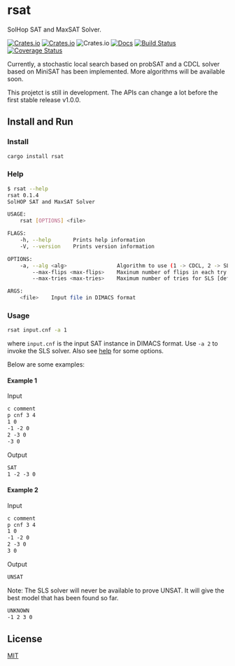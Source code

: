 # rsat

SolHop SAT and MaxSAT Solver.

[![Crates.io](https://img.shields.io/crates/v/rsat.svg)](https://crates.io/crates/rsat)
[![Crates.io](https://img.shields.io/crates/d/rsat.svg)](https://crates.io/crates/rsat)
![Crates.io](https://img.shields.io/crates/l/rsat)
[![Docs](https://docs.rs/rsat/badge.svg)](https://docs.rs/rsat)
[![Build Status](https://dev.azure.com/solhop/rsat/_apis/build/status/solhop.rsat?branchName=master)](https://dev.azure.com/solhop/rsat/_build/latest?definitionId=1&branchName=master)
[![Coverage Status](https://coveralls.io/repos/github/solhop/rsat/badge.svg?branch=master)](https://coveralls.io/github/solhop/rsat?branch=master)

Currently, a stochastic local search based on probSAT and a CDCL solver based on MiniSAT has been implemented.
More algorithms will be available soon.

This projetct is still in development.
The APIs can change a lot before the first stable release v1.0.0.

## Install and Run

### Install

```sh
cargo install rsat
```

### Help

```sh
$ rsat --help
rsat 0.1.4
SolHOP SAT and MaxSAT Solver

USAGE:
    rsat [OPTIONS] <file>

FLAGS:
    -h, --help       Prints help information
    -V, --version    Prints version information

OPTIONS:
    -a, --alg <alg>                Algorithm to use (1 -> CDCL, 2 -> SLS) [default: 1]
        --max-flips <max-flips>    Maxinum number of flips in each try of SLS [default: 1000]
        --max-tries <max-tries>    Maximum number of tries for SLS [default: 100]

ARGS:
    <file>    Input file in DIMACS format
```

### Usage

```sh
rsat input.cnf -a 1
```

where `input.cnf` is the input SAT instance in DIMACS format.
Use `-a 2` to invoke the SLS solver.
Also see [help](#Help) for some options.

Below are some examples:

#### Example 1

Input

```txt
c comment
p cnf 3 4
1 0
-1 -2 0
2 -3 0
-3 0
```

Output

```txt
SAT
1 -2 -3 0
```

#### Example 2

Input

```txt
c comment
p cnf 3 4
1 0
-1 -2 0
2 -3 0
3 0
```

Output

```txt
UNSAT
```

Note: The SLS solver will never be available to prove UNSAT.
It will give the best model that has been found so far.

```txt
UNKNOWN
-1 2 3 0
```

## License

[MIT](LICENSE)
